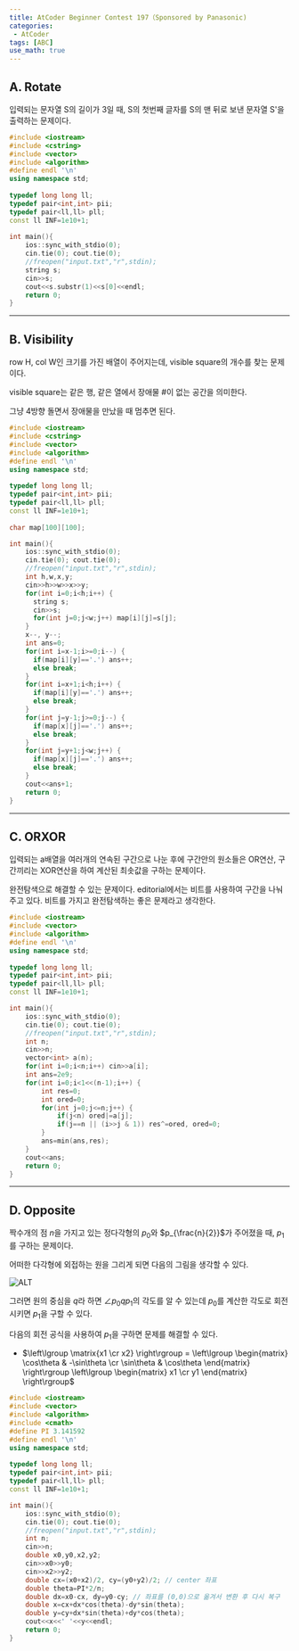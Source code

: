```yaml
---
title: AtCoder Beginner Contest 197（Sponsored by Panasonic)
categories:
 - AtCoder
tags: [ABC]
use_math: true
---
```

## A. Rotate

입력되는 문자열 S의 길이가 3일 때, S의 첫번째 글자를 S의 맨 뒤로 보낸 문자열 S'을 출력하는 문제이다.

```cpp
#include <iostream>
#include <cstring>
#include <vector>
#include <algorithm>
#define endl '\n'
using namespace std;
 
typedef long long ll;
typedef pair<int,int> pii;
typedef pair<ll,ll> pll;
const ll INF=1e10+1;
 
int main(){
    ios::sync_with_stdio(0);
    cin.tie(0); cout.tie(0);
    //freopen("input.txt","r",stdin);
    string s;
    cin>>s;
    cout<<s.substr(1)<<s[0]<<endl;
    return 0;
}
```
---

## B. Visibility

row H, col W인 크기를 가진 배열이 주어지는데, visible square의 개수를 찾는 문제이다.

visible square는 같은 행, 같은 열에서 장애물 #이 없는 공간을 의미한다.

그냥 4방향 돌면서 장애물을 만났을 때 멈추면 된다.

```cpp
#include <iostream>
#include <cstring>
#include <vector>
#include <algorithm>
#define endl '\n'
using namespace std;
 
typedef long long ll;
typedef pair<int,int> pii;
typedef pair<ll,ll> pll;
const ll INF=1e10+1;
 
char map[100][100];

int main(){
    ios::sync_with_stdio(0);
    cin.tie(0); cout.tie(0);
    //freopen("input.txt","r",stdin);
    int h,w,x,y;
    cin>>h>>w>>x>>y;
    for(int i=0;i<h;i++) {
      string s;
      cin>>s;
      for(int j=0;j<w;j++) map[i][j]=s[j];
    }
    x--, y--;
    int ans=0;
    for(int i=x-1;i>=0;i--) {
      if(map[i][y]=='.') ans++;
      else break;
    }
    for(int i=x+1;i<h;i++) {
      if(map[i][y]=='.') ans++;
      else break;
    }
    for(int j=y-1;j>=0;j--) {
      if(map[x][j]=='.') ans++;
      else break;
    }
    for(int j=y+1;j<w;j++) {
      if(map[x][j]=='.') ans++;
      else break;
    }
    cout<<ans+1;
    return 0;
}
```
---

## C. ORXOR

입력되는 a배열을 여러개의 연속된 구간으로 나눈 후에 구간안의 원소들은 OR연산, 구간끼리는 XOR연산을 하여 계산된 최솟값을 구하는 문제이다.

완전탐색으로 해결할 수 있는 문제이다. editorial에서는 비트를 사용하여 구간을 나눠주고 있다. 비트를 가지고 완전탐색하는 좋은 문제라고 생각한다.

```cpp
#include <iostream>
#include <vector>
#include <algorithm>
#define endl '\n'
using namespace std;
 
typedef long long ll;
typedef pair<int,int> pii;
typedef pair<ll,ll> pll;
const ll INF=1e10+1;

int main(){
    ios::sync_with_stdio(0);
    cin.tie(0); cout.tie(0);
    //freopen("input.txt","r",stdin);
    int n;
    cin>>n;
    vector<int> a(n);
    for(int i=0;i<n;i++) cin>>a[i];
    int ans=2e9;
    for(int i=0;i<1<<(n-1);i++) {
        int res=0;
        int ored=0;
        for(int j=0;j<=n;j++) {
            if(j<n) ored|=a[j];
            if(j==n || (i>>j & 1)) res^=ored, ored=0;
        }
        ans=min(ans,res);
    }
    cout<<ans;
    return 0;
}
```
---

## D. Opposite

짝수개의 점 $n$을 가지고 있는 정다각형의 $p_0$와 $p_{\frac{n}{2}}$가 주어졌을 때, $p_1$를 구하는 문제이다. 

어떠한 다각형에 외접하는 원을 그리게 되면 다음의 그림을 생각할 수 있다.

![ALT](https://drive.google.com/uc?export=view&id=1uDSmET6KBEHX6P5Eiz-S5u9zkKqdg2Tb)

그러면 원의 중심을 $q$라 하면 $\angle p_0qp_1$의 각도를 알 수 있는데 $p_0$를 계산한 각도로 회전시키면 $p_1$을 구할 수 있다.

다음의 회전 공식을 사용하여 $p_1$을 구하면 문제를 해결할 수 있다.

- $\left\lgroup \matrix{x1 \cr x2} \right\rgroup = \left\lgroup \begin{matrix} \cos\theta  & -\sin\theta \cr \sin\theta & \cos\theta \end{matrix} \right\rgroup \left\lgroup \begin{matrix} x1 \cr y1 \end{matrix} \right\rgroup$

```cpp
#include <iostream>
#include <vector>
#include <algorithm>
#include <cmath>
#define PI 3.141592
#define endl '\n'
using namespace std;
 
typedef long long ll;
typedef pair<int,int> pii;
typedef pair<ll,ll> pll;
const ll INF=1e10+1;

int main(){
    ios::sync_with_stdio(0);
    cin.tie(0); cout.tie(0);
    //freopen("input.txt","r",stdin);
    int n;
    cin>>n;
    double x0,y0,x2,y2;
    cin>>x0>>y0;
    cin>>x2>>y2;
    double cx=(x0+x2)/2, cy=(y0+y2)/2; // center 좌표
    double theta=PI*2/n;
    double dx=x0-cx, dy=y0-cy; // 좌표를 (0,0)으로 옮겨서 변환 후 다시 복구
    double x=cx+dx*cos(theta)-dy*sin(theta);
    double y=cy+dx*sin(theta)+dy*cos(theta);
    cout<<x<<' '<<y<<endl;
    return 0;
}
```
